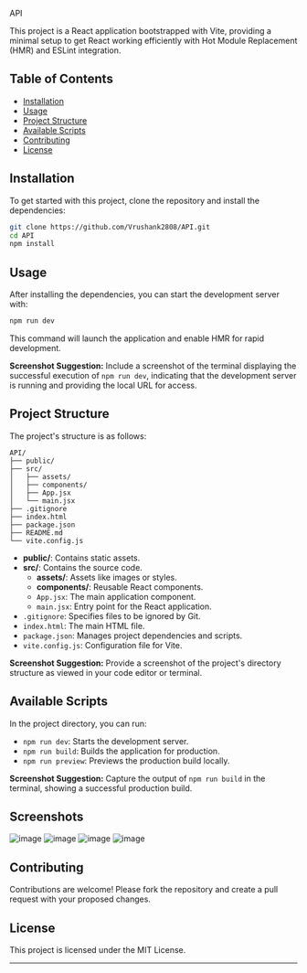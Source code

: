  API

This project is a React application bootstrapped with Vite, providing a minimal setup to get React working efficiently with Hot Module Replacement (HMR) and ESLint integration.

## Table of Contents

- [Installation](#installation)
- [Usage](#usage)
- [Project Structure](#project-structure)
- [Available Scripts](#available-scripts)
- [Contributing](#contributing)
- [License](#license)

## Installation

To get started with this project, clone the repository and install the dependencies:

```bash
git clone https://github.com/Vrushank2808/API.git
cd API
npm install
```

## Usage

After installing the dependencies, you can start the development server with:

```bash
npm run dev
```

This command will launch the application and enable HMR for rapid development.

**Screenshot Suggestion:** Include a screenshot of the terminal displaying the successful execution of `npm run dev`, indicating that the development server is running and providing the local URL for access.

## Project Structure

The project's structure is as follows:

```
API/
├── public/
├── src/
│   ├── assets/
│   ├── components/
│   ├── App.jsx
│   └── main.jsx
├── .gitignore
├── index.html
├── package.json
├── README.md
└── vite.config.js
```

- **public/**: Contains static assets.
- **src/**: Contains the source code.
  - **assets/**: Assets like images or styles.
  - **components/**: Reusable React components.
  - `App.jsx`: The main application component.
  - `main.jsx`: Entry point for the React application.
- `.gitignore`: Specifies files to be ignored by Git.
- `index.html`: The main HTML file.
- `package.json`: Manages project dependencies and scripts.
- `vite.config.js`: Configuration file for Vite.

**Screenshot Suggestion:** Provide a screenshot of the project's directory structure as viewed in your code editor or terminal.

## Available Scripts

In the project directory, you can run:

- `npm run dev`: Starts the development server.
- `npm run build`: Builds the application for production.
- `npm run preview`: Previews the production build locally.

**Screenshot Suggestion:** Capture the output of `npm run build` in the terminal, showing a successful production build.

## Screenshots

![image](https://github.com/user-attachments/assets/943379b3-5db6-44fd-9703-dd797054bed2)
![image](https://github.com/user-attachments/assets/aef9e3c3-d872-4638-a351-713b5658e349)
![image](https://github.com/user-attachments/assets/e37f69c9-1c43-4ff4-abfe-5b0f89a24a86)
![image](https://github.com/user-attachments/assets/e5bb9a66-e34b-4e0f-ae3d-f3aa1ed39868)


## Contributing

Contributions are welcome! Please fork the repository and create a pull request with your proposed changes.

## License

This project is licensed under the MIT License.

---
